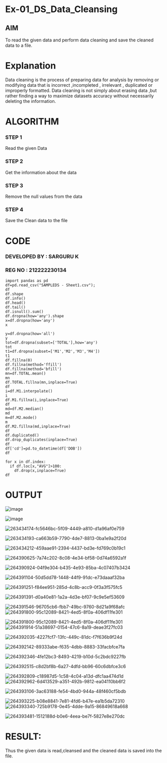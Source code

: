 # Ex-01_DS_Data_Cleansing


## AIM
To read the given data and perform data cleaning and save the cleaned data to a file. 

# Explanation
Data cleaning is the process of preparing data for analysis by removing or modifying data that is incorrect ,incompleted , irrelevant , duplicated or improperly formatted. 
Data cleaning is not simply about erasing data ,but rather finding a way to maximize datasets accuracy without necessarily deleting the information. 

# ALGORITHM
### STEP 1
Read the given Data
### STEP 2
Get the information about the data
### STEP 3
Remove the null values from the data
### STEP 4
Save the Clean data to the file

# CODE 
### DEVELOPED BY : SARGURU K
### REG NO : 212222230134
```
import pandas as pd
df=pd.read_csv("SAMPLEDS - Sheet1.csv");
df
df.shape
df.info()
df.head()
df.tail()
df.isnull().sum()
df.dropna(how='any').shape
x=df.dropna(how='any')
x

y=df.dropna(how='all')
y
tot=df.dropna(subset=['TOTAL'],how='any')
tot
t1=df.dropna(subset=['M1','M2','M3','M4'])
t1
df.fillna(0)
df.fillna(method='ffill')
df.fillna(method='bfill')
mn=df.TOTAL.mean()
mn
df.TOTAL.fillna(mn,inplace=True)
df
i=df.M1.interpolate()
i
df.M1.fillna(i,inplace=True)
df
md=df.M2.median()
md
m=df.M2.mode()
m
df.M2.fillna(md,inplace=True)
df
df.duplicated()
df.drop_duplicates(inplace=True)
df
df['cd']=pd.to_datetime(df['DOB'])
df

for x in df.index:
  if df.loc[x,"AVG"]>100:
    df.drop(x,inplace=True)
df

```
# OUTPUT

![image](https://github.com/gururamu08/ODD2023-Datascience-Ex01/assets/118707009/e45c5ac4-0e47-4164-b0b6-d30e30704a31)

![image](https://github.com/gururamu08/ODD2023-Datascience-Ex01/assets/118707009/bbb63c56-b62d-46fc-b33c-4496f755b433)

![263434174-fc5646bc-5f09-4449-a810-d1a96af0e759](https://github.com/gururamu08/ODD2023-Datascience-Ex01/assets/118707009/082544b5-da90-4796-8e07-9382a2813217)

![263434193-ca663b59-7790-4de7-8813-0ba1e9a2f20d](https://github.com/gururamu08/ODD2023-Datascience-Ex01/assets/118707009/47ab0428-9581-4cf0-9374-2bfafd1bcce1)

![263434212-459aae91-2394-4437-bd3e-fd769c0b19c1](https://github.com/gururamu08/ODD2023-Datascience-Ex01/assets/118707009/fa196ea9-8c8a-4408-9ff7-bc7473ecd74d)


![264390625-7a74c202-8c08-4e34-bf58-0d74a6592a1f](https://github.com/gururamu08/ODD2023-Datascience-Ex01/assets/118707009/7f88c711-9311-4899-9793-0f14b1899c9a)


![264390924-04f9e304-b435-4e93-85ba-4c07407b3424](https://github.com/gururamu08/ODD2023-Datascience-Ex01/assets/118707009/e2ff1319-77a9-4292-be6f-827149b275a1)

![264391104-50d5dd78-1448-44f9-91dc-e73daaaf32ba](https://github.com/gururamu08/ODD2023-Datascience-Ex01/assets/118707009/36d645a8-561b-4e3a-ba7b-d480cd15fb9c)

![264391251-f84ee951-285d-4c8b-acc9-0f3a3f575fc5](https://github.com/gururamu08/ODD2023-Datascience-Ex01/assets/118707009/3882b218-a3b5-4c2b-9fb1-f304d1755bff)

![264391391-d0a40e81-1a2a-4d3e-bf07-9c9e5ef53609](https://github.com/gururamu08/ODD2023-Datascience-Ex01/assets/118707009/a09fa29b-a8eb-4642-b220-5b23e8424499)

![264391546-96705cb6-fbb7-49bc-9760-8d21a9f68afc](https://github.com/gururamu08/ODD2023-Datascience-Ex01/assets/118707009/63b0d88f-be64-43be-8684-cf5fa97d42cb)
![264391800-95c12089-8421-4ed5-8f0a-406df11fe301](https://github.com/gururamu08/ODD2023-Datascience-Ex01/assets/118707009/ab368a01-501b-4ace-8e69-4b914b630cf6)



![264391800-95c12089-8421-4ed5-8f0a-406df11fe301](https://github.com/gururamu08/ODD2023-Datascience-Ex01/assets/118707009/02e21a28-1d67-4bda-bfe7-5e95d23ce8d1)
![264391914-51a38697-0154-47c6-8a19-deae3f27fc03](https://github.com/gururamu08/ODD2023-Datascience-Ex01/assets/118707009/b5c8534e-25b3-4a1d-a026-6029ff328a7c)

![264392035-4227fcf7-13fc-449c-81dc-f7f636b9f24d](https://github.com/gururamu08/ODD2023-Datascience-Ex01/assets/118707009/de7a5a78-9f01-4035-b218-cf74cdf7e3e7)

![264392142-89333abe-f635-4dbb-8883-33facbfce7fa](https://github.com/gururamu08/ODD2023-Datascience-Ex01/assets/118707009/0da375d6-564b-49e5-9b9d-fddfe8b76184)



![264392346-4fe12bc3-8493-4219-b10d-5c2bdc9227fb](https://github.com/gururamu08/ODD2023-Datascience-Ex01/assets/118707009/84849b50-acc5-470b-85d6-9b907e11e051)


![264392515-c8d2bf8b-6a27-4dfd-bb96-60c6dbfce3c6](https://github.com/gururamu08/ODD2023-Datascience-Ex01/assets/118707009/abcb5b57-dc06-4bad-908d-90a06b9ac31d)


![264392809-c18987d5-1c58-4c04-a13d-dfc1aa474d1d](https://github.com/gururamu08/ODD2023-Datascience-Ex01/assets/118707009/abf339ed-afe2-437d-99bd-0818597fadb1)
![264392962-6d413529-a351-492b-9812-ea04110bb6f2](https://github.com/gururamu08/ODD2023-Datascience-Ex01/assets/118707009/2a91e39b-9477-4b2d-b20a-ae9242799478)


![264393106-3ac63188-fe54-4bd0-944a-48f460cf5bdb](https://github.com/gururamu08/ODD2023-Datascience-Ex01/assets/118707009/4b2c230c-b46d-4756-bf5f-0e9453ba5600)

![264393225-b08e8841-7e81-4fd6-b47e-ea1b5da72310](https://github.com/gururamu08/ODD2023-Datascience-Ex01/assets/118707009/f6ad9aca-7f46-40c6-abe0-972e6165664b)
![264393340-725b9178-0e45-4dde-9a15-86849618a668](https://github.com/gururamu08/ODD2023-Datascience-Ex01/assets/118707009/dd54e103-5824-47d9-9e33-a909cf9d4024)

![264393481-1512188d-b0e6-4eea-be7f-5827e8e270dc](https://github.com/gururamu08/ODD2023-Datascience-Ex01/assets/118707009/84906ae0-c61b-4134-816d-66ec0624695c)













# RESULT:

Thus the given data is read,cleansed and the cleaned data is saved into the file.
